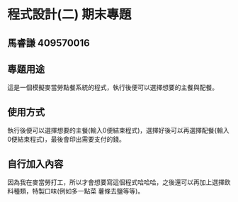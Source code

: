 # 程式設計(二) 期末專題
## 馬睿謙  409570016

## 專題用途
這是一個模擬麥當勞點餐系統的程式，執行後便可以選擇想要的主餐與配餐。

## 使用方式
執行後便可以選擇想要的主餐(輸入0便結束程式)，選擇好後可以再選擇配餐{輸入0便結束程式)，最後會印出需要支付的錢。
## 自行加入內容
因為我在麥當勞打工，所以才會想要寫這個程式哈哈哈，之後還可以再加上選擇飲料種類，特製口味(例如多一點菜 薯條去鹽等等)。